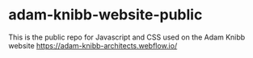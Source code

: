 # adam-knibb-website-public
This is the public repo for Javascript and CSS used on the Adam Knibb website
https://adam-knibb-architects.webflow.io/
